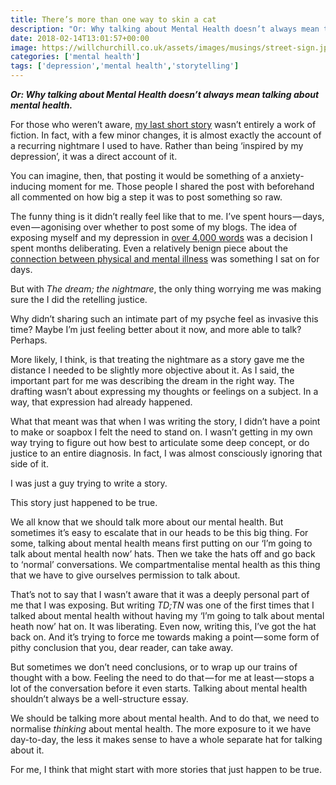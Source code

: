 ```yaml
---
title: There’s more than one way to skin a cat
description: "Or: Why talking about Mental Health doesn’t always mean talking about mental health."
date: 2018-02-14T13:01:57+00:00
image: https://willchurchill.co.uk/assets/images/musings/street-sign.jpg
categories: ['mental health']
tags: ['depression','mental health','storytelling']
---
```

***Or: Why talking about Mental Health doesn’t always mean talking about mental health.***

For those who weren’t aware, [my last short story]({{site.baseurl}}/fiction/the-dream-the-nightmare/) wasn’t entirely a work of fiction. In fact, with a few minor changes, it is almost exactly the account of a recurring nightmare I used to have. Rather than being ‘inspired by my depression’, it was a direct account of it.

You can imagine, then, that posting it would be something of a anxiety-inducing moment for me. Those people I shared the post with beforehand all commented on how big a step it was to post something so raw.

The funny thing is it didn’t really feel like that to me. I’ve spent hours — days, even — agonising over whether to post some of my blogs. The idea of exposing myself and my depression in [over 4,000 words]({{site.baseurl}}/musings/mental-health-and-me) was a decision I spent months deliberating. Even a relatively benign piece about the [connection between physical and mental illness]({{site.baseurl}}/musings/mental-health-its-not-all-in-your-head) was something I sat on for days.

But with _The dream; the nightmare_, the only thing worrying me was making sure the I did the retelling justice.

Why didn’t sharing such an intimate part of my psyche feel as invasive this time? Maybe I’m just feeling better about it now, and more able to talk? Perhaps.

More likely, I think, is that treating the nightmare as a story gave me the distance I needed to be slightly more objective about it. As I said, the important part for me was describing the dream in the right way. The drafting wasn’t about expressing my thoughts or feelings on a subject. In a way, that expression had already happened.

What that meant was that when I was writing the story, I didn’t have a point to make or soapbox I felt the need to stand on. I wasn’t getting in my own way trying to figure out how best to articulate some deep concept, or do justice to an entire diagnosis. In fact, I was almost consciously ignoring that side of it.

I was just a guy trying to write a story.

This story just happened to be true.

We all know that we should talk more about our mental health. But sometimes it’s easy to escalate that in our heads to be this big thing. For some, talking about mental health means first putting on our ‘I’m going to talk about mental health now’ hats. Then we take the hats off and go back to ‘normal’ conversations. We compartmentalise mental health as this thing that we have to give ourselves permission to talk about.

That’s not to say that I wasn’t aware that it was a deeply personal part of me that I was exposing. But writing _TD;TN_ was one of the first times that I talked about mental health without having my ‘I’m going to talk about mental heath now’ hat on. It was liberating. Even now, writing this, I’ve got the hat back on. And it’s trying to force me towards making a point — some form of pithy conclusion that you, dear reader, can take away.

But sometimes we don’t need conclusions, or to wrap up our trains of thought with a bow. Feeling the need to do that — for me at least — stops a lot of the conversation before it even starts. Talking about mental health shouldn’t always be a well-structure essay.

We should be talking more about mental health. And to do that, we need to normalise _thinking_ about mental health. The more exposure to it we have day-to-day, the less it makes sense to have a whole separate hat for talking about it.

For me, I think that might start with more stories that just happen to be true.